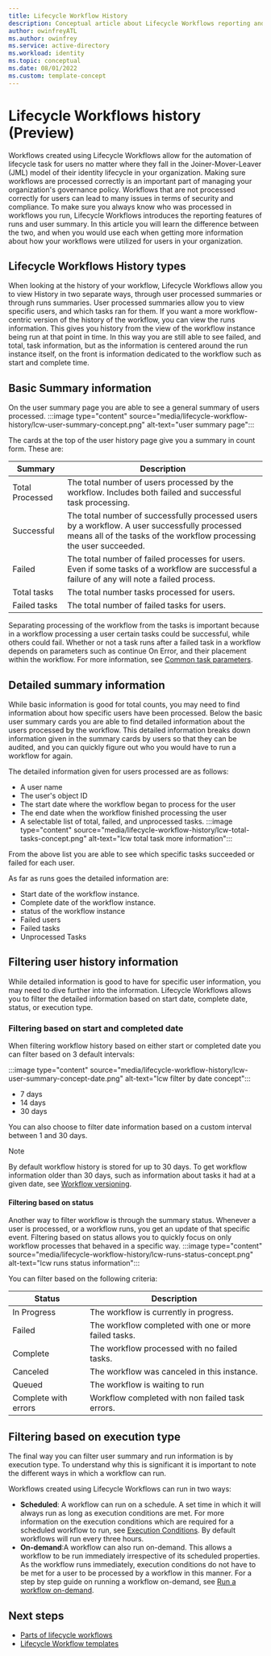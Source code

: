 ```yaml
---
title: Lifecycle Workflow History
description: Conceptual article about Lifecycle Workflows reporting and history capabilities
author: owinfreyATL
ms.author: owinfrey
ms.service: active-directory
ms.workload: identity
ms.topic: conceptual 
ms.date: 08/01/2022
ms.custom: template-concept 
---
```



# Lifecycle Workflows history (Preview)



Workflows created using Lifecycle Workflows allow for the automation of lifecycle task for users no matter where they fall in the Joiner-Mover-Leaver (JML) model of their identity lifecycle in your organization. Making sure workflows are processed correctly is an important part of managing your organization's governance policy. Workflows that are not processed correctly for users can lead to many issues in terms of security and compliance. To make sure you always know who was processed in workflows you run, Lifecycle Workflows introduces the reporting features of runs and user summary. In this article you will learn the difference between the two, and when you would use each when getting more information about how your workflows were utilized for users in your organization.



## Lifecycle Workflows History types

When looking at the history of your workflow, Lifecycle Workflows allow you to view History in two separate ways, through user processed summaries or through runs summaries. User processed summaries allow you to view specific users, and which tasks ran for them. If you want a more workflow-centric version of the history of the workflow, you can view the runs information. This gives you history from the view of the workflow instance being run at that point in time. In this way you are still able to see failed, and total, task information, but as the information is centered around the run instance itself, on the front is information dedicated to the workflow such as start and complete time.

## Basic Summary information

On the user summary page you are able to see a general summary of users processed.
:::image type="content" source="media/lifecycle-workflow-history/lcw-user-summary-concept.png" alt-text="user summary page":::

The cards at the top of the user history page give you a summary in count form. These are:


|Summary  |Description  |
|---------|---------|
|Total Processed     | The total number of users processed by the workflow. Includes both failed and successful task processing.         |
|Successful     |  The total number of successfully processed users by a workflow. A user successfully processed means all of the tasks of the workflow processing the user succeeded.    |
|Failed     | The total number of failed processes for users. Even if some tasks of a workflow are successful a failure of any will note a failed process.     |
|Total tasks     | The total number tasks processed for users.       |
|Failed tasks     | The total number of failed tasks for users.        |

Separating processing of the workflow from the tasks is important because in a workflow processing a user certain tasks could be successful, while others could fail. Whether or not a task runs after a failed task in a workflow depends on parameters such as continue On Error, and their placement within the workflow. For more information, see [Common task parameters](lifecycle-workflow-tasks.md#common-task-parameters-preview).



## Detailed summary information 

While basic information is good for total counts, you may need to find information about how specific users have been processed. Below the basic user summary cards you are able to find detailed information about the users processed by the workflow. This detailed information breaks down information given in the summary cards by users so that they can be audited, and you can quickly figure out who you would have to run a workflow for again. 


The detailed information given for users processed are as follows:

- A user name 
- The user's object ID
- The start date where the workflow began to process for the user
- The end date when the workflow finished processing the user
- A selectable list of total, failed, and unprocessed tasks.
:::image type="content" source="media/lifecycle-workflow-history/lcw-total-tasks-concept.png" alt-text="lcw total task more information":::


From the above list you are able to see which specific tasks succeeded or failed for each user.


As far as runs goes the detailed information are:

- Start date of the workflow instance.
- Complete date of the workflow instance.
- status of the workflow instance
- Failed users
- Failed tasks
- Unprocessed Tasks

## Filtering user history information 


While detailed information is good to have for specific user information, you may need to dive further into the information. Lifecycle Workflows allows you to filter the detailed information based on start date, complete date, status, or execution type.

### Filtering based on start and completed date


When filtering workflow history based on either start or completed date you can filter based on 3 default intervals:

:::image type="content" source="media/lifecycle-workflow-history/lcw-user-summary-concept-date.png" alt-text="lcw filter by date concept":::

- 7 days
- 14 days 
- 30 days

You can also choose to filter date information based on a custom interval between 1 and 30 days.



> [!NOTE]
> By default workflow history is stored for up to 30 days. To get workflow information older than 30 days, such as information about tasks it had at a given date, see [Workflow versioning](lifecycle-workflow-versioning.md).


#### Filtering based on status 

Another way to filter workflow is through the summary status. Whenever a user is processed, or a workflow runs, you get an update of that specific event. Filtering based on status allows you to quickly focus on only workflow processes that behaved in a specific way.
:::image type="content" source="media/lifecycle-workflow-history/lcw-runs-status-concept.png" alt-text="lcw runs status information":::


You can filter based on the following criteria:


|Status  |Description  |
|---------|---------|
|In Progress     | The workflow is currently in progress.        |
|Failed     | The workflow completed with one or more failed tasks.        |
|Complete     | The workflow processed with no failed tasks.     |
|Canceled     | The workflow was canceled in this instance.        |
|Queued     | The workflow is waiting to run        |
|Complete with errors     | Workflow completed with non failed task errors.      |


## Filtering based on execution type

The final way you can filter user summary and run information is by execution type. To understand why this is significant it is important to note the different ways in which a workflow can run. 

Workflows created using Lifecycle Workflows can run in two ways:

- **Scheduled**: A workflow can run on a schedule. A set time in which it will always run as long as execution conditions are met. For more information on the execution conditions which are required for a scheduled workflow to run, see [Execution Conditions](lifecycle-workflows-concept-parts.md#execution-conditions). By default workflows will run every three hours.
- **On-demand**:A workflow can also run on-demand. This allows a workflow to be run immediately irrespective of its scheduled properties. As the workflow runs immediately, execution conditions do not have to be met for a user to be processed by a workflow in this manner. For a step by step guide on running a workflow on-demand, see [Run a workflow on-demand](on-demand-workflow.md).


## Next steps

- [Parts of lifecycle workflows](lifecycle-workflows-concept-parts.md)
- [Lifecycle Workflow templates](lifecycle-workflow-templates.md)

